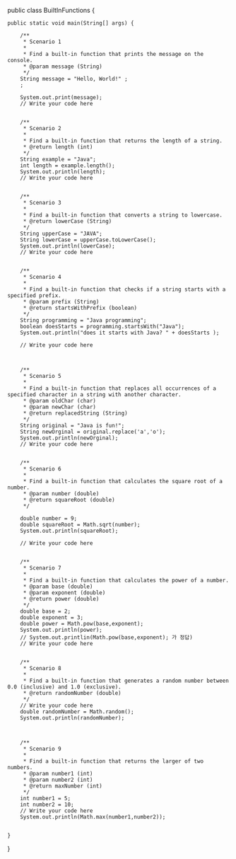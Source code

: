 public class BuiltInFunctions {

    public static void main(String[] args) {

        /**
         * Scenario 1
         * 
         * Find a built-in function that prints the message on the console.
         * @param message (String)
         */
        String message = "Hello, World!" ;
        ;

        System.out.print(message);
        // Write your code here


        /**
         * Scenario 2
         * 
         * Find a built-in function that returns the length of a string.
         * @return length (int)
         */
        String example = "Java";
        int length = example.length();
        System.out.println(length);
        // Write your code here


        /**
         * Scenario 3
         * 
         * Find a built-in function that converts a string to lowercase.
         * @return lowerCase (String)
         */
        String upperCase = "JAVA";
        String lowerCase = upperCase.toLowerCase();
        System.out.println(lowerCase);
        // Write your code here


        /**
         * Scenario 4
         * 
         * Find a built-in function that checks if a string starts with a specified prefix.
         * @param prefix (String)
         * @return startsWithPrefix (boolean)
         */
        String programming = "Java programming";
        boolean doesStarts = programming.startsWith("Java");
        System.out.println("does it starts with Java? " + doesStarts );

        // Write your code here



        /**
         * Scenario 5
         * 
         * Find a built-in function that replaces all occurrences of a specified character in a string with another character.
         * @param oldChar (char)
         * @param newChar (char)
         * @return replacedString (String)
         */
        String original = "Java is fun!";
        String newOrginal = original.replace('a','o');
        System.out.println(newOrginal);
        // Write your code here

        
        /**
         * Scenario 6
         * 
         * Find a built-in function that calculates the square root of a number.
         * @param number (double)
         * @return squareRoot (double)
         */
        
        double number = 9;
        double squareRoot = Math.sqrt(number);
        System.out.println(squareRoot);

        // Write your code here


        /**
         * Scenario 7
         * 
         * Find a built-in function that calculates the power of a number.
         * @param base (double)
         * @param exponent (double)
         * @return power (double)
         */
        double base = 2;
        double exponent = 3;
        double power = Math.pow(base,exponent);
        System.out.println(power);
        // System.out.printlin(Math.pow(base,exponent); 가 정답)
        // Write your code here


        /**
         * Scenario 8
         * 
         * Find a built-in function that generates a random number between 0.0 (inclusive) and 1.0 (exclusive).
         * @return randomNumber (double)
         */
        // Write your code here
        double randomNumber = Math.random();
        System.out.println(randomNumber);



        /**
         * Scenario 9
         * 
         * Find a built-in function that returns the larger of two numbers.
         * @param number1 (int)
         * @param number2 (int)
         * @return maxNumber (int)
         */
        int number1 = 5;
        int number2 = 10;
        // Write your code here
        System.out.println(Math.max(number1,number2));


    }
}
